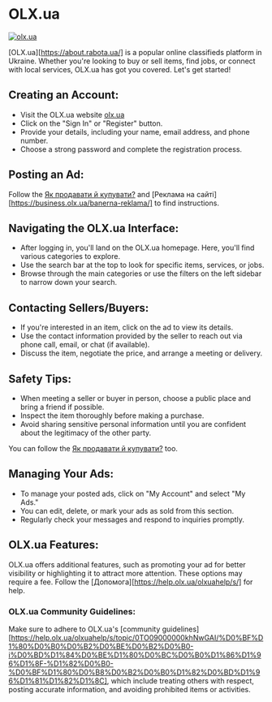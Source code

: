 # OLX.ua

[![olx.ua](https://img.shields.io/badge/olx.ua-orange.svg)](https://www.olx.ua/uk/)

[OLX.ua][https://about.rabota.ua/] is a popular online classifieds platform in Ukraine. Whether you're looking to buy or sell items, find jobs, or connect with local services, OLX.ua has got you covered. Let's get started!

## Creating an Account:

* Visit the OLX.ua website [olx.ua](https://www.olx.ua/uk/)
* Click on the "Sign In" or "Register" button.
* Provide your details, including your name, email address, and phone number.
* Choose a strong password and complete the registration process.

## Posting an Ad:

Follow the [Як продавати й купувати?](https://www.olx.ua/uk/howitworks/) and [Реклама на сайті][https://business.olx.ua/banerna-reklama/] to find instructions.

## Navigating the OLX.ua Interface:

* After logging in, you'll land on the OLX.ua homepage. Here, you'll find various categories to explore.
* Use the search bar at the top to look for specific items, services, or jobs.
* Browse through the main categories or use the filters on the left sidebar to narrow down your search.

## Contacting Sellers/Buyers:

* If you're interested in an item, click on the ad to view its details.
* Use the contact information provided by the seller to reach out via phone call, email, or chat (if available).
* Discuss the item, negotiate the price, and arrange a meeting or delivery.

## Safety Tips:

* When meeting a seller or buyer in person, choose a public place and bring a friend if possible.
* Inspect the item thoroughly before making a purchase.
* Avoid sharing sensitive personal information until you are confident about the legitimacy of the other party.

You can follow the [Як продавати й купувати?](https://www.olx.ua/uk/howitworks/) too.

## Managing Your Ads:

* To manage your posted ads, click on "My Account" and select "My Ads."
* You can edit, delete, or mark your ads as sold from this section.
* Regularly check your messages and respond to inquiries promptly.

## OLX.ua Features:

OLX.ua offers additional features, such as promoting your ad for better visibility or highlighting it to attract more attention. These options may require a fee.
Follow the [Допомога][https://help.olx.ua/olxuahelp/s/] for help.

### OLX.ua Community Guidelines:

Make sure to adhere to OLX.ua's [community guidelines][https://help.olx.ua/olxuahelp/s/topic/0TO09000000khNwGAI/%D0%BF%D1%80%D0%B0%D0%B2%D0%BE%D0%B2%D0%B0-i%D0%BD%D1%84%D0%BE%D1%80%D0%BC%D0%B0%D1%86%D1%96%D1%8F-%D1%82%D0%B0-%D0%BF%D1%80%D0%B8%D0%B2%D0%B0%D1%82%D0%BD%D1%96%D1%81%D1%82%D1%8C], which include treating others with respect, posting accurate information, and avoiding prohibited items or activities.